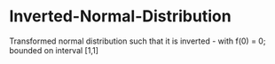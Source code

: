 # Inverted-Normal-Distribution
Transformed normal distribution such that it is inverted - with f(0) = 0; bounded on interval [1,1]
